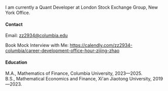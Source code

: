 
I am currently a Quant Developer at London Stock Exchange Group, New York Office.

#### Contact

Email: zz2934@columbia.edu

Book Mock Interview with Me: https://calendly.com/zz2934-columbia/career-development-office-hour-zijing-zhao

#### Education
M.A., Mathematics of Finance, Columbia University, 2023—2025.\
B.S., Mathematical Economics and Finance, Xi'an Jiaotong University, 2019—2023.




